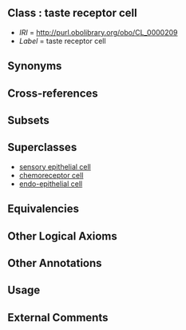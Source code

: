 
## Class : taste receptor cell

 * *IRI* = http://purl.obolibrary.org/obo/CL_0000209
 * *Label* = taste receptor cell

## Synonyms


## Cross-references


## Subsets


## Superclasses

 * [sensory epithelial cell](../../CL/98/CL_0000098.md)
 * [chemoreceptor cell](../../CL/06/CL_0000206.md)
 * [endo-epithelial cell](../../CL/76/CL_0002076.md)

## Equivalencies


## Other Logical Axioms


## Other Annotations


## Usage


## External Comments

